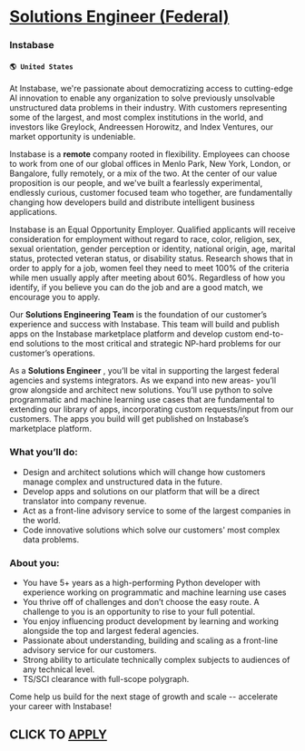 # [Solutions Engineer (Federal)](https://www.remotewlb.com/apply/solutions-engineer-federal)  
### Instabase  
#### `🌎 United States`  

At Instabase, we're passionate about democratizing access to cutting-edge AI innovation to enable any organization to solve previously unsolvable unstructured data problems in their industry. With customers representing some of the largest, and most complex institutions in the world, and investors like Greylock, Andreessen Horowitz, and Index Ventures, our market opportunity is undeniable.

Instabase is a **remote** company rooted in flexibility. Employees can choose to work from one of our global offices in Menlo Park, New York, London, or Bangalore, fully remotely, or a mix of the two. At the center of our value proposition is our people, and we've built a fearlessly experimental, endlessly curious, customer focused team who together, are fundamentally changing how developers build and distribute intelligent business applications.

Instabase is an Equal Opportunity Employer. Qualified applicants will receive consideration for employment without regard to race, color, religion, sex, sexual orientation, gender perception or identity, national origin, age, marital status, protected veteran status, or disability status. Research shows that in order to apply for a job, women feel they need to meet 100% of the criteria while men usually apply after meeting about 60%. Regardless of how you identify, if you believe you can do the job and are a good match, we encourage you to apply.

Our **Solutions Engineering Team** is the foundation of our customer’s experience and success with Instabase. This team will build and publish apps on the Instabase marketplace platform and develop custom end-to-end solutions to the most critical and strategic NP-hard problems for our customer’s operations.

As a **Solutions Engineer** , you’ll be vital in supporting the largest federal agencies and systems integrators. As we expand into new areas- you’ll grow alongside and architect new solutions. You’ll use python to solve programmatic and machine learning use cases that are fundamental to extending our library of apps, incorporating custom requests/input from our customers. The apps you build will get published on Instabase’s marketplace platform.

### What you’ll do:

  * Design and architect solutions which will change how customers manage complex and unstructured data in the future.
  * Develop apps and solutions on our platform that will be a direct translator into company revenue. 
  * Act as a front-line advisory service to some of the largest companies in the world.
  * Code innovative solutions which solve our customers' most complex data problems.

### About you:

  * You have 5+ years as a high-performing Python developer with experience working on programmatic and machine learning use cases
  * You thrive off of challenges and don’t choose the easy route. A challenge to you is an opportunity to rise to your full potential.
  * You enjoy influencing product development by learning and working alongside the top and largest federal agencies.
  * Passionate about understanding, building and scaling as a front-line advisory service for our customers.
  * Strong ability to articulate technically complex subjects to audiences of any technical level. 
  * TS/SCI clearance with full-scope polygraph.

Come help us build for the next stage of growth and scale -- accelerate your career with Instabase!

  
## CLICK TO [APPLY](https://www.remotewlb.com/apply/solutions-engineer-federal)

